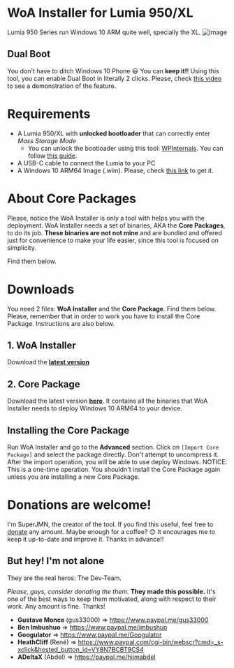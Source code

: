 ﻿# WoA Installer for Lumia 950/XL
Lumia 950 Series run Windows 10 ARM quite well, specially the XL. 
![image](https://user-images.githubusercontent.com/3109851/43066098-05c1f41c-8e64-11e8-935c-92748f36ecfd.png)

## Dual Boot
You don't have to ditch Windows 10 Phone 😃 You can **keep it!**! Using this tool, you can enable Dual Boot in literally 2 clicks. Please, check [this video](https://www.youtube.com/watch?v=3j2rWL4hHGc) to see a demonstration of the feature.

# Requirements
- A Lumia 950/XL with **unlocked bootloader** that can correctly enter *Mass Storage Mode*
	- You can unlock the bootloader using this tool: [WPInternals](http://www.wpinternals.net). You can follow [this guide](https://1drv.ms/w/s!AtXoQFW327DIyMRC9sasEyEYFITT9Q).
- A USB-C cable to connect the Lumia to your PC
- A Windows 10 ARM64 Image (.wim). Please, check [this link](GettingWoA.md) to get it.

# About Core Packages
Please, notice the WoA Installer is only a tool with helps you with the deployment. WoA Installer needs a set of binaries, AKA the **Core Packages**, to do its job. **These binaries are not not mine** and are bundled and offered just for convenience to make your life easier, since this tool is focused on simplicity. 

Find them below.

# Downloads
You need 2 files: **WoA Installer** and the **Core Package**. Find them below. Please, remember that in order to work you have to install the Core Package. Instructions are also below.

## 1. WoA Installer

Download the **[latest version](https://github.com/SuperJMN/WoA-Installer/releases/download/1.3.1/WoA.Installer.for.Lumia.zip)**

## 2. Core Package

Download the latest version **[here](https://1drv.ms/u/s!AtXoQFW327DIyd1_FvtyAMTQvjbh5w)**. It contains all the binaries that WoA Installer needs to deploy Windows 10 ARM64 to your device.

## Installing the Core Package
Run WoA Installer and go to the **Advanced** section. Click on `[Import Core Package]` and select the package directly. Don't attempt to uncompress it. After the import operation, you will be able to use deploy Windows. NOTICE: This is a one-time operation. You shouldn't install the Core Package again unless you are installing a new Core Package.

# Donations are welcome!
I'm SuperJMN, the creator of the tool. If you find this useful, feel free to [donate](http://paypal.me/superjmn) any amount. Maybe enough for a coffee? 😊 It encourages me to keep it up-to-date and improve it. Thanks in advance!!

## But hey! I'm not alone
They are the real heros: The Dev-Team.

*Please, guys, consider donating the them.* **They made this possible.** It's one of the best ways to keep them motivated, along with respect to their work. Any amount is fine. Thanks!

- **Gustave Monce** (gus33000) => https://www.paypal.me/gus33000
- **Ben Imbushuo** => https://www.paypal.me/imbushuo
- **Googulator** => https://www.paypal.me/Googulator
- **HeathCliff** (René) => https://www.paypal.com/cgi-bin/webscr?cmd=_s-xclick&hosted_button_id=VY8N7BCBT9CS4
- **ADeltaX** (Abdel) => https://paypal.me/hiimabdel
